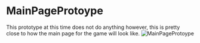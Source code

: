 # MainPageProtoype
This prototype at this time does not do anything however, this is pretty close to how the main page for the game will look like.
![MainPageProtoype](https://user-images.githubusercontent.com/68295669/91650768-631af280-ea38-11ea-9ad3-9b423831fbe4.PNG)
